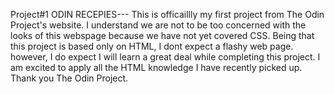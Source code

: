 Project#1
ODIN RECEPIES---
This is officaillly my first project from The Odin Project's website. I understand we are not to be too concerned with the looks of this webspage because we have not yet covered CSS. Being that this project is based only on HTML, I dont expect a flashy web page. however, I do expect I will learn a great deal while completing this project. I am excited to apply all the HTML knowledge I have recently picked up. Thank you The Odin Project. 